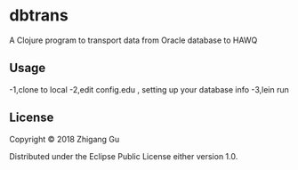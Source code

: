 # dbtrans

A Clojure program to transport data from Oracle database to HAWQ

## Usage

-1,clone to local
-2,edit config.edu , setting up your database info
-3,lein run

## License

Copyright © 2018 Zhigang Gu

Distributed under the Eclipse Public License either version 1.0.

